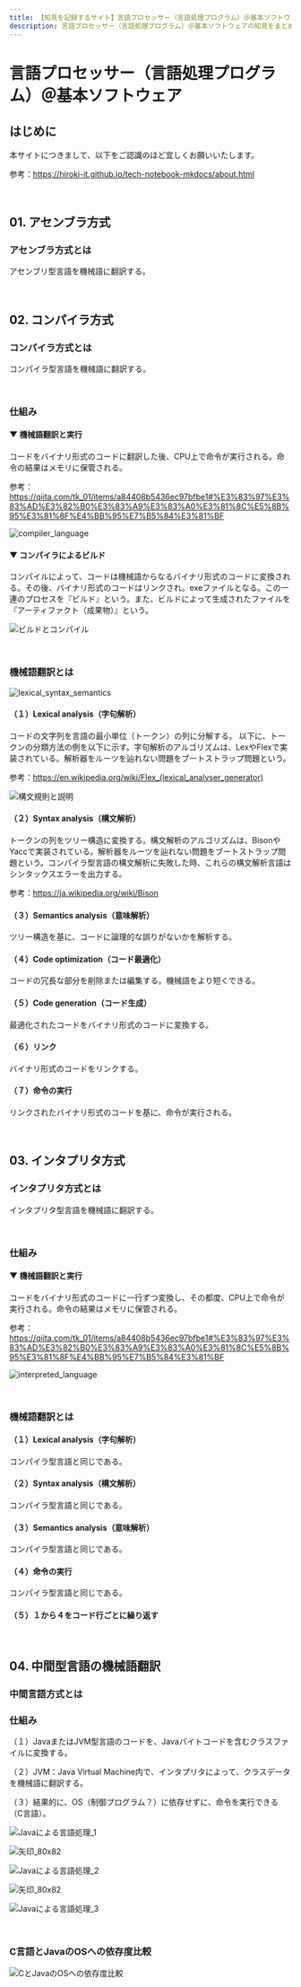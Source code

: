 ```yaml
---
title: 【知見を記録するサイト】言語プロセッサー（言語処理プログラム）＠基本ソフトウェア
description: 言語プロセッサー（言語処理プログラム）＠基本ソフトウェアの知見をまとめました。
---
```


# 言語プロセッサー（言語処理プログラム）＠基本ソフトウェア

## はじめに

本サイトにつきまして、以下をご認識のほど宜しくお願いいたします。

参考：https://hiroki-it.github.io/tech-notebook-mkdocs/about.html

<br>

## 01. アセンブラ方式

### アセンブラ方式とは

アセンブリ型言語を機械語に翻訳する。

<br>

## 02. コンパイラ方式

### コンパイラ方式とは

コンパイラ型言語を機械語に翻訳する。

<br>

### 仕組み

#### ▼ 機械語翻訳と実行

コードをバイナリ形式のコードに翻訳した後、CPU上で命令が実行される。命令の結果はメモリに保管される。

参考：https://qiita.com/tk_01/items/a84408b5436ec97bfbe1#%E3%83%97%E3%83%AD%E3%82%B0%E3%83%A9%E3%83%A0%E3%81%8C%E5%8B%95%E3%81%8F%E4%BB%95%E7%B5%84%E3%81%BF

![compiler_language](https://raw.githubusercontent.com/hiroki-it/tech-notebook/master/images/compiler_language.png)

#### ▼ コンパイラによるビルド

コンパイルによって、コードは機械語からなるバイナリ形式のコードに変換される。その後、バイナリ形式のコードはリンクされ。exeファイルとなる。この一連のプロセスを『ビルド』という。また、ビルドによって生成されたファイルを『アーティファクト（成果物）』という。

![ビルドとコンパイル](https://raw.githubusercontent.com/hiroki-it/tech-notebook/master/images/ビルドとコンパイル.jpg)

<br>

### 機械語翻訳とは

![lexical_syntax_semantics](https://raw.githubusercontent.com/hiroki-it/tech-notebook/master/images/lexical_syntax_semantics.png)

#### （１）Lexical analysis（字句解析）

コードの文字列を言語の最小単位（トークン）の列に分解する。 以下に、トークンの分類方法の例を以下に示す。字句解析のアルゴリズムは、LexやFlexで実装されている。解析器をルーツを辿れない問題をブートストラップ問題という。

参考：https://en.wikipedia.org/wiki/Flex_(lexical_analyser_generator)

![構文規則と説明](https://raw.githubusercontent.com/hiroki-it/tech-notebook/master/images/構文規則と説明.png)

#### （２）Syntax analysis（構文解析）

トークンの列をツリー構造に変換する。構文解析のアルゴリズムは、BisonやYaccで実装されている。解析器をルーツを辿れない問題をブートストラップ問題という。コンパイラ型言語の構文解析に失敗した時、これらの構文解析言語はシンタックスエラーを出力する。

参考：https://ja.wikipedia.org/wiki/Bison

#### （３）Semantics analysis（意味解析）

ツリー構造を基に、コードに論理的な誤りがないかを解析する。

#### （４）Code optimization（コード最適化）

コードの冗長な部分を削除または編集する。機械語をより短くできる。

#### （５）Code generation（コード生成）

最適化されたコードをバイナリ形式のコードに変換する。

#### （６）リンク

バイナリ形式のコードをリンクする。

#### （７）命令の実行

リンクされたバイナリ形式のコードを基に、命令が実行される。

<br>

## 03. インタプリタ方式

### インタプリタ方式とは

インタプリタ型言語を機械語に翻訳する。

<br>

### 仕組み

#### ▼ 機械語翻訳と実行

コードをバイナリ形式のコードに一行ずつ変換し、その都度、CPU上で命令が実行される。命令の結果はメモリに保管される。

参考：https://qiita.com/tk_01/items/a84408b5436ec97bfbe1#%E3%83%97%E3%83%AD%E3%82%B0%E3%83%A9%E3%83%A0%E3%81%8C%E5%8B%95%E3%81%8F%E4%BB%95%E7%B5%84%E3%81%BF

![interpreted_language](https://raw.githubusercontent.com/hiroki-it/tech-notebook/master/images/interpreted_language.png)

<br>

### 機械語翻訳とは

#### （１）Lexical analysis（字句解析）

コンパイラ型言語と同じである。

#### （２）Syntax analysis（構文解析）

コンパイラ型言語と同じである。

#### （３）Semantics analysis（意味解析）

コンパイラ型言語と同じである。

#### （４）命令の実行

コンパイラ型言語と同じである。

#### （５）１から４をコード行ごとに繰り返す

<br>

## 04. 中間型言語の機械語翻訳

### 中間言語方式とは



### 仕組み

（１）JavaまたはJVM型言語のコードを、Javaバイトコードを含むクラスファイルに変換する。

（２）JVM：Java Virtual Machine内で、インタプリタによって、クラスデータを機械語に翻訳する。

（３）結果的に、OS（制御プログラム？）に依存せずに、命令を実行できる（C言語）。

![Javaによる言語処理_1](https://raw.githubusercontent.com/hiroki-it/tech-notebook/master/images/Javaによる言語処理_1.png)

![矢印_80x82](https://raw.githubusercontent.com/hiroki-it/tech-notebook/master/images/矢印_80x82.jpg)

![Javaによる言語処理_2](https://raw.githubusercontent.com/hiroki-it/tech-notebook/master/images/Javaによる言語処理_2.png)

![矢印_80x82](https://raw.githubusercontent.com/hiroki-it/tech-notebook/master/images/矢印_80x82.jpg)

![Javaによる言語処理_3](https://raw.githubusercontent.com/hiroki-it/tech-notebook/master/images/Javaによる言語処理_3.png)

<br>

### C言語とJavaのOSへの依存度比較

![CとJavaのOSへの依存度比較](https://raw.githubusercontent.com/hiroki-it/tech-notebook/master/images/CとJavaのOSへの依存度比較.png)
